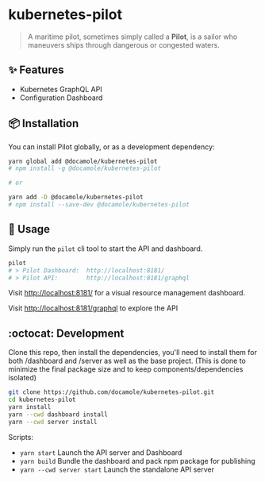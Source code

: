 # kubernetes-pilot

> A maritime pilot, sometimes simply called a **Pilot**, is a
> sailor who maneuvers ships through dangerous or congested waters.

## :sparkles: Features

- Kubernetes GraphQL API
- Configuration Dashboard

## :package: Installation

You can install Pilot globally, or as a development dependency:
```bash
yarn global add @docamole/kubernetes-pilot
# npm install -g @docamole/kubernetes-pilot

# or

yarn add -D @docamole/kubernetes-pilot
# npm install --save-dev @docamole/kubernetes-pilot
```

## :rocket: Usage

Simply run the `pilot` cli tool to start the API and dashboard.
```bash
pilot
# > Pilot Dashboard:  http://localhost:8181/
# > Pilot API:        http://localhost:8181/graphql
```

Visit [http://localhost:8181/](http://localhost:8181) for a visual resource management dashboard.

Visit [http://localhost:8181/graphql](http://localhost:8181/graphql) to explore the API

## :octocat: Development

Clone this repo, then install the dependencies, you'll need to install them for
both /dashboard and /server as well as the base project. (This is done
to minimize the final package size and to keep components/dependencies isolated)
```bash
git clone https://github.com/docamole/kubernetes-pilot.git
cd kubernetes-pilot
yarn install
yarn --cwd dashboard install
yarn --cwd server install
```

Scripts:

  - `yarn start` Launch the API server and Dashboard
  - `yarn build` Bundle the dashboard and pack npm package for publishing
  - `yarn --cwd server start` Launch the standalone API server
